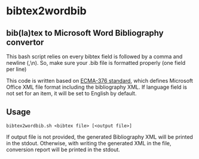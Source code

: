 # bibtex2wordbib

## bib(la)tex to Microsoft Word Bibliography convertor

This bash script relies on every bibtex field is followed by a comma and newline (,\n). So, make sure your .bib file is formatted properly (one field per line)

This code is written based on [ECMA-376 standard](https://www.ecma-international.org/publications/standards/Ecma-376.htm), which defines Microsoft Office XML file format including the bibliography XML. If language field is not set for an item, it will be set to English by default.

## Usage
`bibtex2wordbib.sh <bibtex file> [<output file>]`

If output file is not provided, the generated Bibliography XML will be printed in the stdout. Otherwise, with writing the generated XML in the file, conversion report will be printed in the stdout.
